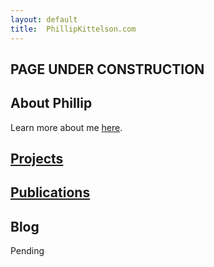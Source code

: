 ```yaml
---
layout: default
title:  PhillipKittelson.com
---
```

## PAGE UNDER CONSTRUCTION
## About Phillip

Learn more about me [here](./about-Phillip.md).

## [Projects](./projects.md)

## [Publications](./publications.md)

## Blog

Pending
